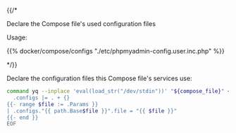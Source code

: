 {{/*

Declare the Compose file's used configuration files

Usage:

{{% docker/compose/configs
  "./etc/phpmyadmin-config.user.inc.php"
%}}

*/}}

Declare the configuration files this Compose file's services use:

```bash
command yq --inplace 'eval(load_str("/dev/stdin"))' "${compose_file}" <<EOF
  .configs |= . + {}
{{- range $file := .Params }}
| .configs."{{ path.Base$file }}".file = "{{ $file }}"
{{- end }}
EOF
```
